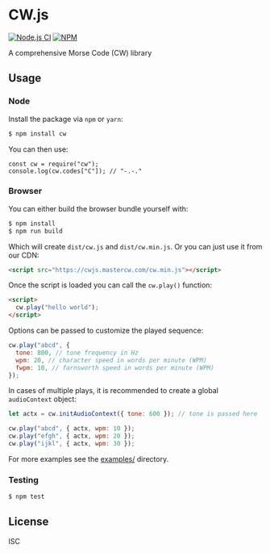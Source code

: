 # CW.js

[![Node.js CI](https://github.com/mastercw/cw.js/workflows/Node.js%20CI/badge.svg)](https://github.com/mastercw/cw.js/actions)
[![NPM](https://img.shields.io/npm/v/cw)](https://www.npmjs.com/package/cw)

A comprehensive Morse Code (CW) library

## Usage

### Node

Install the package via `npm` or `yarn`:

```bash
$ npm install cw
```

You can then use:

```node
const cw = require("cw");
console.log(cw.codes["C"]); // "-.-."
```

### Browser

You can either build the browser bundle yourself with:

```bash
$ npm install
$ npm run build
```

Which will create `dist/cw.js` and `dist/cw.min.js`. Or you can just use it from our CDN:

```html
<script src="https://cwjs.mastercw.com/cw.min.js"></script>
```

Once the script is loaded you can call the `cw.play()` function:

```html
<script>
  cw.play("hello world");
</script>
```

Options can be passed to customize the played sequence:

```js
cw.play("abcd", {
  tone: 800, // tone frequency in Hz
  wpm: 20, // character speed in words per minute (WPM)
  fwpm: 10, // farnsworth speed in words per minute (WPM)
});
```

In cases of multiple plays, it is recommended to create a global `audioContext` object:

```js
let actx = cw.initAudioContext({ tone: 600 }); // tone is passed here

cw.play("abcd", { actx, wpm: 10 });
cw.play("efgh", { actx, wpm: 20 });
cw.play("ijkl", { actx, wpm: 30 });
```

For more examples see the [examples/](examples/) directory.

### Testing

```bash
$ npm test
```

## License

ISC
